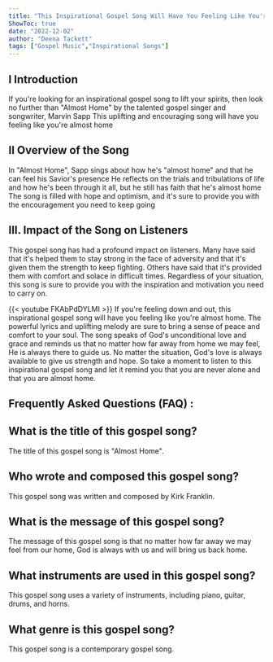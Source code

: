 ```yaml
---
title: "This Inspirational Gospel Song Will Have You Feeling Like You're Almost Home!"
ShowToc: true 
date: "2022-12-02"
author: "Deena Tackett" 
tags: ["Gospel Music","Inspirational Songs"]
---
```

## I Introduction 
If you're looking for an inspirational gospel song to lift your spirits, then look no further than "Almost Home" by the talented gospel singer and songwriter, Marvin Sapp This uplifting and encouraging song will have you feeling like you're almost home 

## II Overview of the Song
In "Almost Home", Sapp sings about how he's "almost home" and that he can feel his Savior's presence He reflects on the trials and tribulations of life and how he's been through it all, but he still has faith that he's almost home The song is filled with hope and optimism, and it's sure to provide you with the encouragement you need to keep going 

## III. Impact of the Song on Listeners
This gospel song has had a profound impact on listeners. Many have said that it's helped them to stay strong in the face of adversity and that it's given them the strength to keep fighting. Others have said that it's provided them with comfort and solace in difficult times. Regardless of your situation, this song is sure to provide you with the inspiration and motivation you need to carry on.

{{< youtube FKAbPdDYLMI >}} 
If you're feeling down and out, this inspirational gospel song will have you feeling like you're almost home. The powerful lyrics and uplifting melody are sure to bring a sense of peace and comfort to your soul. The song speaks of God's unconditional love and grace and reminds us that no matter how far away from home we may feel, He is always there to guide us. No matter the situation, God's love is always available to give us strength and hope. So take a moment to listen to this inspirational gospel song and let it remind you that you are never alone and that you are almost home.

## Frequently Asked Questions (FAQ) :
## What is the title of this gospel song?

The title of this gospel song is "Almost Home".

## Who wrote and composed this gospel song?

This gospel song was written and composed by Kirk Franklin.

## What is the message of this gospel song?

The message of this gospel song is that no matter how far away we may feel from our home, God is always with us and will bring us back home.

## What instruments are used in this gospel song?

This gospel song uses a variety of instruments, including piano, guitar, drums, and horns.

## What genre is this gospel song?

This gospel song is a contemporary gospel song.



